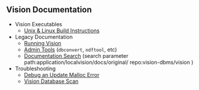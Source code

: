 ## Vision Documentation

* Vision Executables
   * [Unix & Linux Build Instructions](nix-build.html)
* Legacy Documentation
   * [Running Vision](https://cdn.rawgit.com/vision-dbms/vision/10423acb15dfa3a8ae30e84fcfa6242bd7b56356/application/localvision/docs/original/Running.htm)
   * [Admin Tools](https://cdn.rawgit.com/vision-dbms/vision/10423acb15dfa3a8ae30e84fcfa6242bd7b56356/application/localvision/docs/original/admTools.htm) (`dbconvert`, `ndftool`, etc)
   * [Documentation Search](https://github.com/search/advanced?q=path%3Aapplication%2Flocalvision%2Fdocs%2Foriginal%2F++repo%3Avision-dbms%2Fvision+) (search parameter path:application/localvision/docs/original/ repo:vision-dbms/vision )
* Troubleshooting
   * [Debug an Update Malloc Error](update-malloc-debugging.html)
   * [Vision Database Scan](VdbScan)
